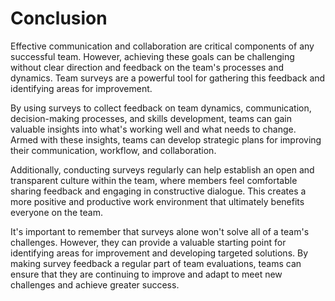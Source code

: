# Conclusion

Effective communication and collaboration are critical components of any successful team. However, achieving these goals can be challenging without clear direction and feedback on the team's processes and dynamics. Team surveys are a powerful tool for gathering this feedback and identifying areas for improvement.

By using surveys to collect feedback on team dynamics, communication, decision-making processes, and skills development, teams can gain valuable insights into what's working well and what needs to change. Armed with these insights, teams can develop strategic plans for improving their communication, workflow, and collaboration.

Additionally, conducting surveys regularly can help establish an open and transparent culture within the team, where members feel comfortable sharing feedback and engaging in constructive dialogue. This creates a more positive and productive work environment that ultimately benefits everyone on the team.

It's important to remember that surveys alone won't solve all of a team's challenges. However, they can provide a valuable starting point for identifying areas for improvement and developing targeted solutions. By making survey feedback a regular part of team evaluations, teams can ensure that they are continuing to improve and adapt to meet new challenges and achieve greater success.
